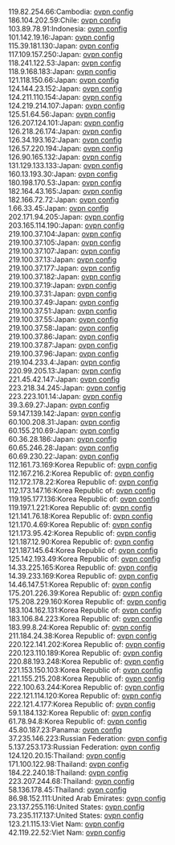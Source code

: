 119.82.254.66:Cambodia: [ovpn config](vpn/119_82_254_66.ovpn)  
186.104.202.59:Chile: [ovpn config](vpn/186_104_202_59.ovpn)  
103.89.78.91:Indonesia: [ovpn config](vpn/103_89_78_91.ovpn)  
101.142.19.16:Japan: [ovpn config](vpn/101_142_19_16.ovpn)  
115.39.181.130:Japan: [ovpn config](vpn/115_39_181_130.ovpn)  
117.109.157.250:Japan: [ovpn config](vpn/117_109_157_250.ovpn)  
118.241.122.53:Japan: [ovpn config](vpn/118_241_122_53.ovpn)  
118.9.168.183:Japan: [ovpn config](vpn/118_9_168_183.ovpn)  
121.118.150.66:Japan: [ovpn config](vpn/121_118_150_66.ovpn)  
124.144.23.152:Japan: [ovpn config](vpn/124_144_23_152.ovpn)  
124.211.110.154:Japan: [ovpn config](vpn/124_211_110_154.ovpn)  
124.219.214.107:Japan: [ovpn config](vpn/124_219_214_107.ovpn)  
125.51.64.56:Japan: [ovpn config](vpn/125_51_64_56.ovpn)  
126.207.124.101:Japan: [ovpn config](vpn/126_207_124_101.ovpn)  
126.218.26.174:Japan: [ovpn config](vpn/126_218_26_174.ovpn)  
126.34.193.162:Japan: [ovpn config](vpn/126_34_193_162.ovpn)  
126.57.220.194:Japan: [ovpn config](vpn/126_57_220_194.ovpn)  
126.90.165.132:Japan: [ovpn config](vpn/126_90_165_132.ovpn)  
131.129.133.133:Japan: [ovpn config](vpn/131_129_133_133.ovpn)  
160.13.193.30:Japan: [ovpn config](vpn/160_13_193_30.ovpn)  
180.198.170.53:Japan: [ovpn config](vpn/180_198_170_53.ovpn)  
182.164.43.165:Japan: [ovpn config](vpn/182_164_43_165.ovpn)  
182.166.72.72:Japan: [ovpn config](vpn/182_166_72_72.ovpn)  
1.66.33.45:Japan: [ovpn config](vpn/1_66_33_45.ovpn)  
202.171.94.205:Japan: [ovpn config](vpn/202_171_94_205.ovpn)  
203.165.114.190:Japan: [ovpn config](vpn/203_165_114_190.ovpn)  
219.100.37.104:Japan: [ovpn config](vpn/219_100_37_104.ovpn)  
219.100.37.105:Japan: [ovpn config](vpn/219_100_37_105.ovpn)  
219.100.37.107:Japan: [ovpn config](vpn/219_100_37_107.ovpn)  
219.100.37.13:Japan: [ovpn config](vpn/219_100_37_13.ovpn)  
219.100.37.177:Japan: [ovpn config](vpn/219_100_37_177.ovpn)  
219.100.37.182:Japan: [ovpn config](vpn/219_100_37_182.ovpn)  
219.100.37.19:Japan: [ovpn config](vpn/219_100_37_19.ovpn)  
219.100.37.31:Japan: [ovpn config](vpn/219_100_37_31.ovpn)  
219.100.37.49:Japan: [ovpn config](vpn/219_100_37_49.ovpn)  
219.100.37.51:Japan: [ovpn config](vpn/219_100_37_51.ovpn)  
219.100.37.55:Japan: [ovpn config](vpn/219_100_37_55.ovpn)  
219.100.37.58:Japan: [ovpn config](vpn/219_100_37_58.ovpn)  
219.100.37.86:Japan: [ovpn config](vpn/219_100_37_86.ovpn)  
219.100.37.87:Japan: [ovpn config](vpn/219_100_37_87.ovpn)  
219.100.37.96:Japan: [ovpn config](vpn/219_100_37_96.ovpn)  
219.104.233.4:Japan: [ovpn config](vpn/219_104_233_4.ovpn)  
220.99.205.13:Japan: [ovpn config](vpn/220_99_205_13.ovpn)  
221.45.42.147:Japan: [ovpn config](vpn/221_45_42_147.ovpn)  
223.218.34.245:Japan: [ovpn config](vpn/223_218_34_245.ovpn)  
223.223.101.14:Japan: [ovpn config](vpn/223_223_101_14.ovpn)  
39.3.69.27:Japan: [ovpn config](vpn/39_3_69_27.ovpn)  
59.147.139.142:Japan: [ovpn config](vpn/59_147_139_142.ovpn)  
60.100.208.31:Japan: [ovpn config](vpn/60_100_208_31.ovpn)  
60.155.210.69:Japan: [ovpn config](vpn/60_155_210_69.ovpn)  
60.36.28.186:Japan: [ovpn config](vpn/60_36_28_186.ovpn)  
60.65.246.28:Japan: [ovpn config](vpn/60_65_246_28.ovpn)  
60.69.230.22:Japan: [ovpn config](vpn/60_69_230_22.ovpn)  
112.161.73.169:Korea Republic of: [ovpn config](vpn/112_161_73_169.ovpn)  
112.167.216.2:Korea Republic of: [ovpn config](vpn/112_167_216_2.ovpn)  
112.172.178.22:Korea Republic of: [ovpn config](vpn/112_172_178_22.ovpn)  
112.173.147.16:Korea Republic of: [ovpn config](vpn/112_173_147_16.ovpn)  
119.195.177.136:Korea Republic of: [ovpn config](vpn/119_195_177_136.ovpn)  
119.197.1.221:Korea Republic of: [ovpn config](vpn/119_197_1_221.ovpn)  
121.141.76.18:Korea Republic of: [ovpn config](vpn/121_141_76_18.ovpn)  
121.170.4.69:Korea Republic of: [ovpn config](vpn/121_170_4_69.ovpn)  
121.173.95.42:Korea Republic of: [ovpn config](vpn/121_173_95_42.ovpn)  
121.187.12.90:Korea Republic of: [ovpn config](vpn/121_187_12_90.ovpn)  
121.187.145.64:Korea Republic of: [ovpn config](vpn/121_187_145_64.ovpn)  
125.142.193.49:Korea Republic of: [ovpn config](vpn/125_142_193_49.ovpn)  
14.33.225.165:Korea Republic of: [ovpn config](vpn/14_33_225_165.ovpn)  
14.39.233.169:Korea Republic of: [ovpn config](vpn/14_39_233_169.ovpn)  
14.46.147.51:Korea Republic of: [ovpn config](vpn/14_46_147_51.ovpn)  
175.201.226.39:Korea Republic of: [ovpn config](vpn/175_201_226_39.ovpn)  
175.208.229.160:Korea Republic of: [ovpn config](vpn/175_208_229_160.ovpn)  
183.104.162.131:Korea Republic of: [ovpn config](vpn/183_104_162_131.ovpn)  
183.106.84.223:Korea Republic of: [ovpn config](vpn/183_106_84_223.ovpn)  
183.99.8.24:Korea Republic of: [ovpn config](vpn/183_99_8_24.ovpn)  
211.184.24.38:Korea Republic of: [ovpn config](vpn/211_184_24_38.ovpn)  
220.122.141.202:Korea Republic of: [ovpn config](vpn/220_122_141_202.ovpn)  
220.123.110.189:Korea Republic of: [ovpn config](vpn/220_123_110_189.ovpn)  
220.88.193.248:Korea Republic of: [ovpn config](vpn/220_88_193_248.ovpn)  
221.153.150.103:Korea Republic of: [ovpn config](vpn/221_153_150_103.ovpn)  
221.155.215.208:Korea Republic of: [ovpn config](vpn/221_155_215_208.ovpn)  
222.100.63.244:Korea Republic of: [ovpn config](vpn/222_100_63_244.ovpn)  
222.121.114.120:Korea Republic of: [ovpn config](vpn/222_121_114_120.ovpn)  
222.121.4.177:Korea Republic of: [ovpn config](vpn/222_121_4_177.ovpn)  
59.1.184.132:Korea Republic of: [ovpn config](vpn/59_1_184_132.ovpn)  
61.78.94.8:Korea Republic of: [ovpn config](vpn/61_78_94_8.ovpn)  
45.80.187.23:Panama: [ovpn config](vpn/45_80_187_23.ovpn)  
37.235.146.223:Russian Federation: [ovpn config](vpn/37_235_146_223.ovpn)  
5.137.253.173:Russian Federation: [ovpn config](vpn/5_137_253_173.ovpn)  
124.120.20.15:Thailand: [ovpn config](vpn/124_120_20_15.ovpn)  
171.100.122.98:Thailand: [ovpn config](vpn/171_100_122_98.ovpn)  
184.22.240.18:Thailand: [ovpn config](vpn/184_22_240_18.ovpn)  
223.207.244.68:Thailand: [ovpn config](vpn/223_207_244_68.ovpn)  
58.136.178.45:Thailand: [ovpn config](vpn/58_136_178_45.ovpn)  
86.98.152.111:United Arab Emirates: [ovpn config](vpn/86_98_152_111.ovpn)  
23.137.255.116:United States: [ovpn config](vpn/23_137_255_116.ovpn)  
73.235.117.137:United States: [ovpn config](vpn/73_235_117_137.ovpn)  
123.21.115.13:Viet Nam: [ovpn config](vpn/123_21_115_13.ovpn)  
42.119.22.52:Viet Nam: [ovpn config](vpn/42_119_22_52.ovpn)  

